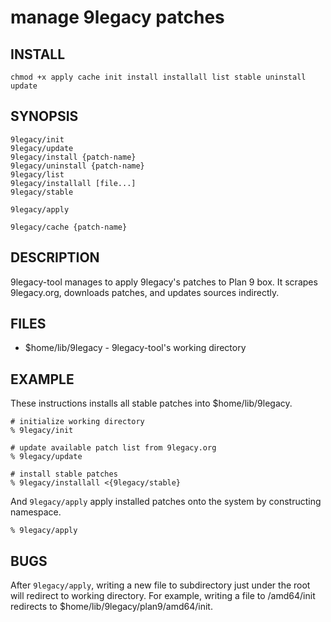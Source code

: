 # manage 9legacy patches

## INSTALL

	chmod +x apply cache init install installall list stable uninstall update

## SYNOPSIS

	9legacy/init
	9legacy/update
	9legacy/install {patch-name}
	9legacy/uninstall {patch-name}
	9legacy/list
	9legacy/installall [file...]
	9legacy/stable

	9legacy/apply

	9legacy/cache {patch-name}

## DESCRIPTION

9legacy-tool manages to apply 9legacy's patches to Plan 9 box.
It scrapes 9legacy.org, downloads patches, and updates sources indirectly.

## FILES

* $home/lib/9legacy - 9legacy-tool's working directory

## EXAMPLE

These instructions installs all stable patches into $home/lib/9legacy.

	# initialize working directory
	% 9legacy/init

	# update available patch list from 9legacy.org
	% 9legacy/update

	# install stable patches
	% 9legacy/installall <{9legacy/stable}

And `9legacy/apply` apply installed patches onto the system by constructing namespace.

	% 9legacy/apply

## BUGS

After `9legacy/apply`, writing a new file to subdirectory just under the root will redirect to working directory.
For example, writing a file to /amd64/init redirects to $home/lib/9legacy/plan9/amd64/init.
